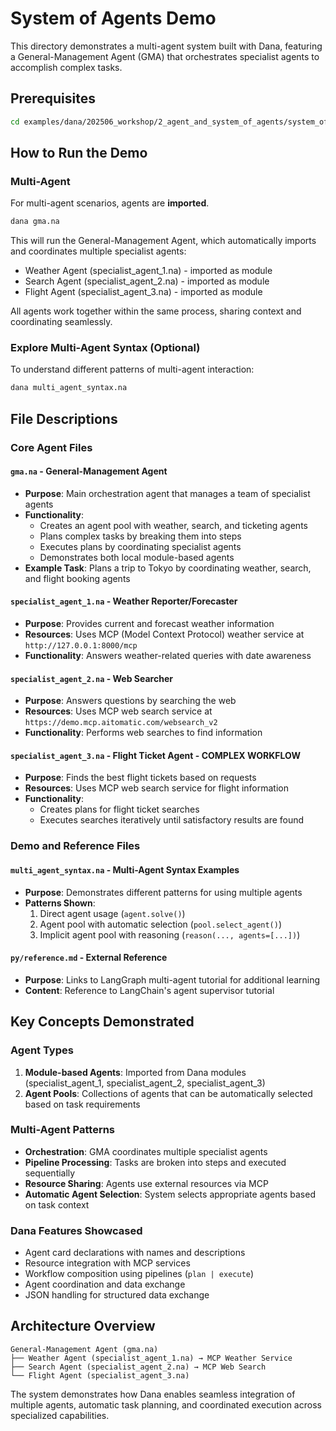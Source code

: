 # System of Agents Demo

This directory demonstrates a multi-agent system built with Dana, featuring a General-Management Agent (GMA) that orchestrates specialist agents to accomplish complex tasks.

## Prerequisites

```bash
cd examples/dana/202506_workshop/2_agent_and_system_of_agents/system_of_agents
```

## How to Run the Demo

### Multi-Agent

For multi-agent scenarios, agents are **imported**.

```bash
dana gma.na
```

This will run the General-Management Agent, which automatically imports and coordinates multiple specialist agents:
- Weather Agent (specialist_agent_1.na) - imported as module
- Search Agent (specialist_agent_2.na) - imported as module  
- Flight Agent (specialist_agent_3.na) - imported as module

All agents work together within the same process, sharing context and coordinating seamlessly.

### Explore Multi-Agent Syntax (Optional)

To understand different patterns of multi-agent interaction:

```bash
dana multi_agent_syntax.na
```

## File Descriptions

### Core Agent Files

#### `gma.na` - General-Management Agent
- **Purpose**: Main orchestration agent that manages a team of specialist agents
- **Functionality**: 
  - Creates an agent pool with weather, search, and ticketing agents
  - Plans complex tasks by breaking them into steps
  - Executes plans by coordinating specialist agents
  - Demonstrates both local module-based agents
- **Example Task**: Plans a trip to Tokyo by coordinating weather, search, and flight booking agents

#### `specialist_agent_1.na` - Weather Reporter/Forecaster
- **Purpose**: Provides current and forecast weather information
- **Resources**: Uses MCP (Model Context Protocol) weather service at `http://127.0.0.1:8000/mcp`
- **Functionality**: Answers weather-related queries with date awareness

#### `specialist_agent_2.na` - Web Searcher
- **Purpose**: Answers questions by searching the web
- **Resources**: Uses MCP web search service at `https://demo.mcp.aitomatic.com/websearch_v2`
- **Functionality**: Performs web searches to find information

#### `specialist_agent_3.na` - Flight Ticket Agent - COMPLEX WORKFLOW
- **Purpose**: Finds the best flight tickets based on requests
- **Resources**: Uses MCP web search service for flight information
- **Functionality**: 
  - Creates plans for flight ticket searches
  - Executes searches iteratively until satisfactory results are found

### Demo and Reference Files

#### `multi_agent_syntax.na` - Multi-Agent Syntax Examples
- **Purpose**: Demonstrates different patterns for using multiple agents
- **Patterns Shown**:
  1. Direct agent usage (`agent.solve()`)
  2. Agent pool with automatic selection (`pool.select_agent()`)
  3. Implicit agent pool with reasoning (`reason(..., agents=[...])`)

#### `py/reference.md` - External Reference
- **Purpose**: Links to LangGraph multi-agent tutorial for additional learning
- **Content**: Reference to LangChain's agent supervisor tutorial

## Key Concepts Demonstrated

### Agent Types
1. **Module-based Agents**: Imported from Dana modules (specialist_agent_1, specialist_agent_2, specialist_agent_3)
2. **Agent Pools**: Collections of agents that can be automatically selected based on task requirements

### Multi-Agent Patterns
- **Orchestration**: GMA coordinates multiple specialist agents
- **Pipeline Processing**: Tasks are broken into steps and executed sequentially
- **Resource Sharing**: Agents use external resources via MCP
- **Automatic Agent Selection**: System selects appropriate agents based on task context

### Dana Features Showcased
- Agent card declarations with names and descriptions
- Resource integration with MCP services
- Workflow composition using pipelines (`plan | execute`)
- Agent coordination and data exchange
- JSON handling for structured data exchange

## Architecture Overview

```
General-Management Agent (gma.na)
├── Weather Agent (specialist_agent_1.na) → MCP Weather Service
├── Search Agent (specialist_agent_2.na) → MCP Web Search
└── Flight Agent (specialist_agent_3.na)
```

The system demonstrates how Dana enables seamless integration of multiple agents, automatic task planning, and coordinated execution across specialized capabilities.
